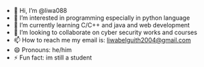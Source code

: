 - 👋 Hi, I’m @liwa088
- 👀 I’m interested in programming especially in python language
- 🌱 I’m currently learning C/C++ and java and web development 
- 💞️ I’m looking to collaborate on cyber security works and courses
- 📫 How to reach me my email is: liwabelguith2004@gmail.com
- 😄 Pronouns: he/him
- ⚡ Fun fact: im still a student 

<!---
liwa088/liwa088 is a ✨ special ✨ repository because its `README.md` (this file) appears on your GitHub profile.
You can click the Preview link to take a look at your changes.
--->

